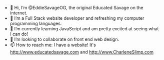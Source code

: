 - 👋 Hi, I’m @EddieSavageOG, the original Educated Savage on the internet. 
- 👀 I’m a Full Stack website developer and refreshing my computer programming languages.
- 🌱 I’m currently learning JavaScript and am pretty excited at seeing what I can do!
- 💞️ I’m looking to collaborate on front end web design. 
- 📫 How to reach me: I have a website! It's http://www.educatedsavage.com and http://www.CharleneSlimp.com

<!---
EddieSavageOG/EddieSavageOG is a ✨ special ✨ repository because its `README.md` (this file) appears on your GitHub profile.
You can click the Preview link to take a look at your changes.
--->
